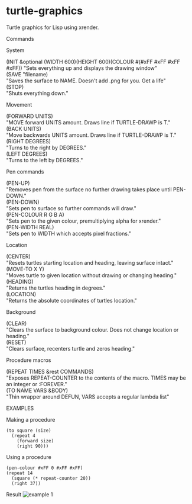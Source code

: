 # turtle-graphics
Turtle graphics for Lisp using xrender.

Commands  

System  

(INIT &optional (WIDTH 600)(HEIGHT 600)(COLOUR #(#xFF #xFF #xFF #xFF))
"Sets everything up and displays the drawing window"  
(SAVE "filename)  
"Saves the surface to NAME. Doesn't add .png for you. Get a life"  
(STOP)  
"Shuts everything down."  

Movement

(FORWARD UNITS)  
  "MOVE forward UNITS amount. Draws line if TURTLE-DRAWP is T."  
(BACK UNITS)  
"Move backwards UNITS amount. Draws line if TURTLE-DRAWP is T."  
(RIGHT DEGREES)  
  "Turns to the right by DEGREES."  
(LEFT DEGREES)  
  "Turns to the left by DEGREES."  

Pen commands  

(PEN-UP)  
  "Removes pen from the surface no further drawing takes place until PEN-DOWN."  
(PEN-DOWN)  
  "Sets pen to surface so further commands will draw."  
(PEN-COLOUR R G B A)  
  "Sets pen to the given colour, premultiplying alpha for xrender."  
(PEN-WIDTH REAL)  
  "Sets pen to WIDTH which accepts pixel fractions."  


Location  

(CENTER)  
	"Resets turtles starting location and heading, leaving surface intact."  
(MOVE-TO X Y)  
	"Moves turtle to given location without drawing or changing heading."  
(HEADING)  
	"Returns the turtles heading in degrees."  
(LOCATION)  
	"Returns the absolute coordinates of turtles location."  

Background  

(CLEAR)  
	"Clears the surface to background colour. Does not change location or heading."  
(RESET)  
	"Clears surface, recenters turtle and zeros heading."  

Procedure macros  

(REPEAT TIMES &rest COMMANDS)   
	"Exposes REPEAT-COUNTER to the contents of the macro. TIMES may be an integer or :FOREVER."  
(TO NAME VARS &BODY)  
	"Thin wrapper around DEFUN, VARS accepts a regular lambda list"  

EXAMPLES  

Making a procedure  

    (to square (size)  
      (repeat 4  
        (forward size)
        (right 90)))

Using a procedure  

    (pen-colour #xFF 0 #xFF #xFF)
    (repeat 14
      (square (* repeat-counter 20))
      (right 37))

Result
![example 1](https://i.imgur.com/2x5DoCF.png)
